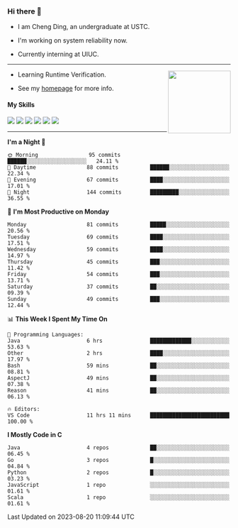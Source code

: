 ### Hi there 👋

* I am Cheng Ding, an undergraduate at USTC.
  
* I'm working on system reliability now.

* Currently interning at UIUC.

---

<img align="right" height="141" src="https://stats-of-repos-onds.vercel.app/api?username=IrisesD&theme=tokyonight&show_icons=true&count_private=true">

-  Learning Runtime Verification.

-  See my [homepage](https://irisesd.github.io) for more info.

#### My Skills

![](https://img.shields.io/badge/C++-65318e?logo=cplusplus&logoColor=fff)
![](https://img.shields.io/badge/Python-3e74a2?logo=python&logoColor=fff)
![](https://img.shields.io/badge/C-5654a2?logo=c&logoColor=fff)
![](https://img.shields.io/badge/Go-00aaff?logo=go&logoColor=fff)
![](https://img.shields.io/badge/Docker-0088ff?logo=docker&logoColor=fff)
![](https://img.shields.io/badge/Apache-D22128?logo=apache&logoColor=fff)

---
<!--START_SECTION:waka-->
**I'm a Night 🦉** 

```text
🌞 Morning                95 commits          ██████░░░░░░░░░░░░░░░░░░░   24.11 % 
🌆 Daytime                88 commits          ██████░░░░░░░░░░░░░░░░░░░   22.34 % 
🌃 Evening                67 commits          ████░░░░░░░░░░░░░░░░░░░░░   17.01 % 
🌙 Night                  144 commits         █████████░░░░░░░░░░░░░░░░   36.55 % 
```
📅 **I'm Most Productive on Monday** 

```text
Monday                   81 commits          █████░░░░░░░░░░░░░░░░░░░░   20.56 % 
Tuesday                  69 commits          ████░░░░░░░░░░░░░░░░░░░░░   17.51 % 
Wednesday                59 commits          ████░░░░░░░░░░░░░░░░░░░░░   14.97 % 
Thursday                 45 commits          ███░░░░░░░░░░░░░░░░░░░░░░   11.42 % 
Friday                   54 commits          ███░░░░░░░░░░░░░░░░░░░░░░   13.71 % 
Saturday                 37 commits          ██░░░░░░░░░░░░░░░░░░░░░░░   09.39 % 
Sunday                   49 commits          ███░░░░░░░░░░░░░░░░░░░░░░   12.44 % 
```


📊 **This Week I Spent My Time On** 

```text
💬 Programming Languages: 
Java                     6 hrs               █████████████░░░░░░░░░░░░   53.63 % 
Other                    2 hrs               ████░░░░░░░░░░░░░░░░░░░░░   17.97 % 
Bash                     59 mins             ██░░░░░░░░░░░░░░░░░░░░░░░   08.81 % 
AspectJ                  49 mins             ██░░░░░░░░░░░░░░░░░░░░░░░   07.38 % 
Reason                   41 mins             ██░░░░░░░░░░░░░░░░░░░░░░░   06.13 % 

🔥 Editors: 
VS Code                  11 hrs 11 mins      █████████████████████████   100.00 % 
```

**I Mostly Code in C** 

```text
Java                     4 repos             ██░░░░░░░░░░░░░░░░░░░░░░░   06.45 % 
Go                       3 repos             █░░░░░░░░░░░░░░░░░░░░░░░░   04.84 % 
Python                   2 repos             █░░░░░░░░░░░░░░░░░░░░░░░░   03.23 % 
JavaScript               1 repo              ░░░░░░░░░░░░░░░░░░░░░░░░░   01.61 % 
Scala                    1 repo              ░░░░░░░░░░░░░░░░░░░░░░░░░   01.61 % 
```




 Last Updated on 2023-08-20 11:09:44 UTC
<!--END_SECTION:waka-->
